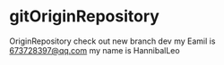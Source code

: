# gitOriginRepository
OriginRepository
check out new branch dev
my Eamil is 673728397@qq.com
my name is HannibalLeo
